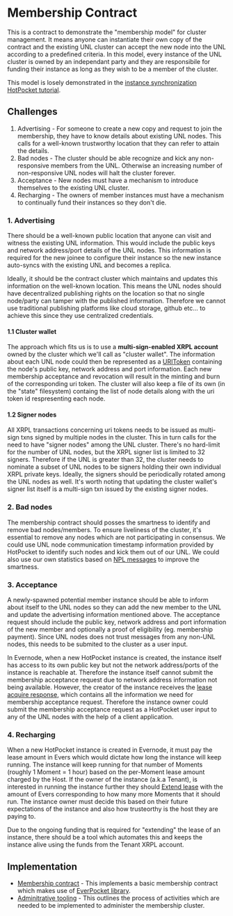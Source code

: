 # Membership Contract

This is a contract to demonstrate the "membership model" for cluster management. It means anyone can instantiate their own copy of the contract and the existing UNL cluster can accept the new node into the UNL according to a predefined criteria. In this model, every instance of the UNL cluster is owned by an independant party and they are responsibile for funding their instance as long as they wish to be a member of the cluster.

This model is losely demonstrated in the [instance synchronization HotPocket tutorial](https://docs.evernode.org/en/latest/sdk/hotpocket/tutorials/instance-sync.html#spawn-a-new-node).

## Challenges

1. Advertising - For someone to create a new copy and request to join the membership, they have to know details about existing UNL nodes. This calls for a well-known trustworthy location that they can refer to attain the details.
2. Bad nodes - The cluster should be able recognize and kick any non-responsive members from the UNL. Otherwise an increasing number of non-responsive UNL nodes will halt the cluster forever.
3. Acceptance - New nodes must have a mechanism to introduce themselves to the existing UNL cluster.
4. Recharging - The owners of member instances must have a mechanism to continually fund their instances so they don't die.

### 1. Advertising

There should be a well-known public location that anyone can visit and witness the existing UNL information. This would include the public keys and network address/port details of the UNL nodes. This information is required for the new joinee to configure their instance so the new instance auto-syncs with the existing UNL and becomes a replica.

Ideally, it should be the contract cluster which maintains and updates this information on the well-known location. This means the UNL nodes should have decentralized publishing rights on the location so that no single node/party can tamper with the published information. Therefore we cannot use traditional publishing platforms like cloud storage, github etc... to achieve this since they use centralized credentials.

#### 1.1 Cluster wallet

The approach which fits us is to use a **multi-sign-enabled XRPL account** owned by the cluster which we'll call as "cluster wallet". The information about each UNL node could then be represented as a [URIToken](https://github.com/XRPLF/XRPL-Standards/pull/110/files) containing the node's public key, network address and port information. Each new membership acceptance and revocation will result in the minting and burn of the corresponding uri token. The cluster will also keep a file of its own (in the "state" filesystem) containg the list of node details along with the uri token id respresenting each node.

#### 1.2 Signer nodes

All XRPL transactions concerning uri tokens needs to be issued as multi-sign txns signed by multiple nodes in the cluster. This in turn calls for the need to have "signer nodes" among the UNL cluster. There's no hard-limit for the number of UNL nodes, but the XRPL signer list is limited to 32 signers. Therefore if the UNL is greater than 32, the cluster needs to nominate a subset of UNL nodes to be signers holding their own individual XRPL private keys. Ideally, the signers should be periodically rotated among the UNL nodes as well. It's worth noting that updating the cluster wallet's signer list itself is a multi-sign txn issued by the existing signer nodes.

### 2. Bad nodes

The membership contract should posses the smartness to identify and remove bad nodes/members. To ensure liveliness of the cluster, it's essential to remove any nodes which are not participating in consensus. We could use UNL node communication timestamp information provided by HotPocket to identify such nodes and kick them out of our UNL. We could also use our own statistics based on [NPL messages](https://github.com/EvernodeXRPL/evernode-sdk/blob/main/hotpocket/tutorial-npl.md) to improve the smartness.

### 3. Acceptance

A newly-spawned potential member instance should be able to inform about itself to the UNL nodes so they can add the new member to the UNL and update the advertising information mentioned above. The acceptance request should include the public key, network address and port information of the new member and optionally a proof of eligibility (eg. membership payment). Since UNL nodes does not trust messages from any non-UNL nodes, this needs to be submited to the cluster as a user input.

In Evernode, when a new HotPocket instance is created, the instance itself has access to its own public key but not the network address/ports of the instance is reachable at. Therefore the instance itself cannot submit the membership acceptance request due to network address information not being available. However, the creator of the instance receives the [lease acquire response](https://github.com/EvernodeXRPL/evernode-sdk/blob/main/evernode/reference-api-tenant.md#response-format), which contains all the information we need for membership acceptance request. Therefore the instance owner could submit the membership acceptance request as a HotPocket user input to any of the UNL nodes with the help of a client application.

### 4. Recharging

When a new HotPocket instance is created in Evernode, it must pay the lease amount in Evers which would dictate how long the instance will keep running. The instance will keep running for that number of Moments (roughly 1 Moment = 1 hour) based on the per-Moment lease amount charged by the Host. If the owner of the instance (a.k.a Tenant), is interested in running the instance further they should [Extend lease](https://github.com/EvernodeXRPL/evernode-sdk/blob/main/evernode/reference-api-tenant.md#extend-lease---async-extendleasehostaddress-moments-instancename-options--) with the amount of Evers corresponding to how many more Moments that it should run. The instance owner must decide this based on their future expectations of the instance and also how trusteorthy is the host they are paying to.

Due to the ongoing funding that is required for "extending" the lease of an instance, there should be a tool which automates this and keeps the instance alive using the funds from the Tenant XRPL account.

## Implementation

- [Membership contract](contract) - This implements a basic membership contract which makes use of [EverPocket library](https://github.com/EvernodeXRPL/everpocket-nodejs-contract).
- [Adminitrative tooling](tooling) - This outlines the process of activities which are needed to be implemented to administer the membership cluster.

